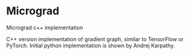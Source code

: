 # Micrograd
Micrograd c++ implementation

C++ version implementation of gradient graph, similar to TensorFlow or PyTorch.
Initial python implementation is shown by Andrej Karpathy. 
